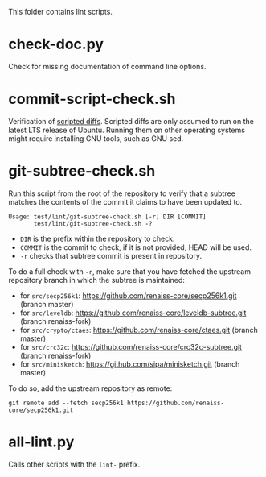 This folder contains lint scripts.

check-doc.py
============
Check for missing documentation of command line options.

commit-script-check.sh
======================
Verification of [scripted diffs](/doc/developer-notes.md#scripted-diffs).
Scripted diffs are only assumed to run on the latest LTS release of Ubuntu. Running them on other operating systems
might require installing GNU tools, such as GNU sed.

git-subtree-check.sh
====================
Run this script from the root of the repository to verify that a subtree matches the contents of
the commit it claims to have been updated to.

```
Usage: test/lint/git-subtree-check.sh [-r] DIR [COMMIT]
       test/lint/git-subtree-check.sh -?
```

- `DIR` is the prefix within the repository to check.
- `COMMIT` is the commit to check, if it is not provided, HEAD will be used.
- `-r` checks that subtree commit is present in repository.

To do a full check with `-r`, make sure that you have fetched the upstream repository branch in which the subtree is
maintained:
* for `src/secp256k1`: https://github.com/renaiss-core/secp256k1.git (branch master)
* for `src/leveldb`: https://github.com/renaiss-core/leveldb-subtree.git (branch renaiss-fork)
* for `src/crypto/ctaes`: https://github.com/renaiss-core/ctaes.git (branch master)
* for `src/crc32c`: https://github.com/renaiss-core/crc32c-subtree.git (branch renaiss-fork)
* for `src/minisketch`: https://github.com/sipa/minisketch.git (branch master)

To do so, add the upstream repository as remote:

```
git remote add --fetch secp256k1 https://github.com/renaiss-core/secp256k1.git
```

all-lint.py
===========
Calls other scripts with the `lint-` prefix.
